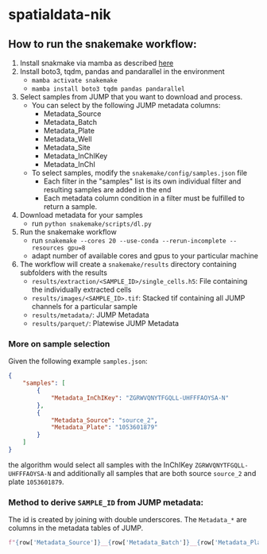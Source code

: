 # spatialdata-nik

## How to run the snakemake workflow:

1. Install snakmake via mamba as described [here](https://snakemake.readthedocs.io/en/stable/getting_started/installation.html#full-installation)
2. Install boto3, tqdm, pandas and pandarallel in the environment
    - `mamba activate snakemake`
    - `mamba install boto3 tqdm pandas pandarallel`
3. Select samples from JUMP that you want to download and process.
    - You can select by the following JUMP metadata columns:
        - Metadata_Source
        - Metadata_Batch
        - Metadata_Plate
        - Metadata_Well
        - Metadata_Site
        - Metadata_InChIKey
        - Metadata_InChI
    - To select samples, modify the `snakemake/config/samples.json` file
        - Each filter in the "samples" list is its own individual filter and resulting samples are added in the end
        - Each metadata column condition in a filter must be fulfilled to return a sample.
4. Download metadata for your samples
    - run `python snakemake/scripts/dl.py`
5. Run the snakemake workflow
    - run `snakemake --cores 20 --use-conda --rerun-incomplete --resources gpu=8`
    - adapt number of available cores and gpus to your particular machine
6. The workflow will create a `snakemake/results` directory containing subfolders with the results
    - `results/extraction/<SAMPLE_ID>/single_cells.h5`: File containing the individually extracted cells
    - `results/images/<SAMPLE_ID>.tif`: Stacked tif containing all JUMP channels for a particular sample
    - `results/metadata/`: JUMP Metadata
    - `results/parquet/`: Platewise JUMP Metadata

### More on sample selection

Given the following example `samples.json`:

```json
{
    "samples": [
        {
            "Metadata_InChIKey": "ZGRWVQNYTFGQLL-UHFFFAOYSA-N"
        },
        {
            "Metadata_Source": "source_2",
            "Metadata_Plate": "1053601879"
        }
    ]
}
```

the algorithm would select all samples with the InChIKey `ZGRWVQNYTFGQLL-UHFFFAOYSA-N` and additionally all samples that are both source `source_2` and plate `1053601879`.

### Method to derive `SAMPLE_ID` from JUMP metadata:

The id is created by joining with double underscores. The `Metadata_*` are columns in the metadata tables of JUMP.

```python
f"{row['Metadata_Source']}__{row['Metadata_Batch']}__{row['Metadata_Plate']}__{row['Metadata_Well']}__{row['Metadata_Site']}"
```
